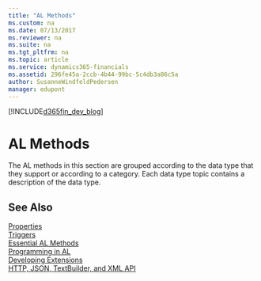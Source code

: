 ```yaml
---
title: "AL Methods"
ms.custom: na
ms.date: 07/13/2017
ms.reviewer: na
ms.suite: na
ms.tgt_pltfrm: na
ms.topic: article
ms.service: dynamics365-financials
ms.assetid: 296fe45a-2ccb-4b44-99bc-5c4db3a86c5a
author: SusanneWindfeldPedersen
manager: edupont
---
```


[!INCLUDE[d365fin_dev_blog](../includes/d365fin_dev_blog.md)] 

# AL Methods    
The AL methods in this section are grouped according to the data type that they support or according to a category. Each data type topic contains a description of the data type.  

## See Also  
[Properties](../properties/devenv-properties.md)   
[Triggers](../triggers/devenv-triggers.md)   
[Essential AL Methods](../devenv-Essential-AL-Methods.md)   
[Programming in AL](../devenv-Programming-in-AL.md)  
[Developing Extensions](../devenv-dev-overview.md)  
[HTTP, JSON, TextBuilder, and XML API](../devenv-restapi-overview.md)  
